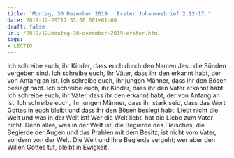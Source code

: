 ```yaml
---
title: 'Montag, 30 Dezember 2019 : Erster Johannesbrief 2,12-17.'
date: 2019-12-29T17:53:00.001+01:00
draft: false
url: /2019/12/montag-30-dezember-2019-erster.html
tags: 
- LECTIO
---
```


Ich schreibe euch, ihr Kinder, dass euch durch den Namen Jesu die Sünden vergeben sind. Ich schreibe euch, ihr Väter, dass ihr den erkannt habt, der von Anfang an ist. Ich schreibe euch, ihr jungen Männer, dass ihr den Bösen besiegt habt. Ich schreibe euch, ihr Kinder, dass ihr den Vater erkannt habt. Ich schreibe euch, ihr Väter, dass ihr den erkannt habt, der von Anfang an ist. Ich schreibe euch, ihr jungen Männer, dass ihr stark seid, dass das Wort Gottes in euch bleibt und dass ihr den Bösen besiegt habt. Liebt nicht die Welt und was in der Welt ist! Wer die Welt liebt, hat die Liebe zum Vater nicht. Denn alles, was in der Welt ist, die Begierde des Fleisches, die Begierde der Augen und das Prahlen mit dem Besitz, ist nicht vom Vater, sondern von der Welt. Die Welt und ihre Begierde vergeht; wer aber den Willen Gottes tut, bleibt in Ewigkeit.